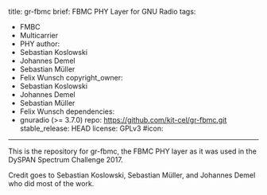 title: gr-fbmc
brief: FBMC PHY Layer for GNU Radio
tags:
  - FMBC
  - Multicarrier
  - PHY
author:
  - Sebastian Koslowski
  - Johannes Demel
  - Sebastian Müller
  - Felix Wunsch
copyright_owner:
  - Sebastian Koslowski
  - Johannes Demel
  - Sebastian Müller
  - Felix Wunsch
dependencies:
  - gnuradio (>= 3.7.0)
repo: https://github.com/kit-cel/gr-fbmc.git
stable_release: HEAD
license: GPLv3
#icon:
---
This is the repository for gr-fbmc, the FBMC PHY layer as it was used in the DySPAN Spectrum Challenge 2017. 

Credit goes to Sebastian Koslowski, Sebastian Müller, and Johannes Demel who did most of the work.
